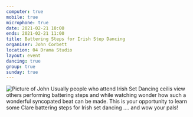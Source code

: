 ```yaml
---
computer: true
mobile: true
microphone: true
date: 2021-02-21 10:00
ends: 2021-02-21 11:00
title: Battering Steps for Irish Step Dancing
organiser: John Corbett
location: 04 Drama Studio
layout: event
dancing: true
group: true
sunday: true
---
```

![Picture of John]({{site.baseurl}}/assets/event_irish_battering.png)
Usually people who attend Irish Set Dancing ceilis view others performing battering steps and while watching wonder how such a wonderful syncopated beat can be made.
This is your opportunity to learn some Clare battering steps for Irish set dancing .... and wow your pals!
